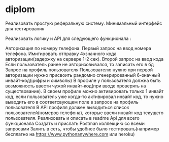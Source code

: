 # diplom
Реализовать простую реферальную систему. Минимальный интерфейс для тестирования

Реализовать логику и API для следующего функционала :

Авторизация по номеру телефона. Первый запрос на ввод номера телефона. Имитировать отправку 4хзначного кода авторизации(задержку на сервере 1-2 сек). Второй запрос на ввод кода
Если пользователь ранее не авторизовывался, то записать его в бд
Запрос на профиль пользователя
Пользователю нужно при первой авторизации нужно присвоить рандомно сгенерированный 6-значный инвайт-код(цифры и символы)
В профиле у пользователя должна быть возможность ввести чужой инвайт-код(при вводе проверять на существование). В своем профиле можно активировать только 1 инвайт код, если пользователь уже когда-то активировал инвайт код, то нужно выводить его в соответсвующем поле в запросе на профиль пользователя
В API профиля должен выводиться список пользователей(номеров телефона), которые ввели инвайт код текущего пользователя.
Реализовать и описать в readme Api для всего функционала
Создать и прислать Postman коллекцию со всеми запросами
Залить в сеть, чтобы удобнее было тестировать(например бесплатно на https://www.pythonanywhere.com или heroku)

